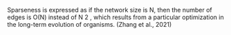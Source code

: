 Sparseness is expressed as if the network size is N, then the number of edges is O(N) instead of N 2 , which results from a particular optimization in the long-term evolution of organisms. (Zhang et al., 2021)

